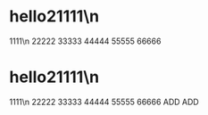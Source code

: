 # hello21111\n
1111\n
22222
33333
44444
55555
66666
# hello21111\n
1111\n
22222
33333
44444
55555
66666
ADD
ADD
